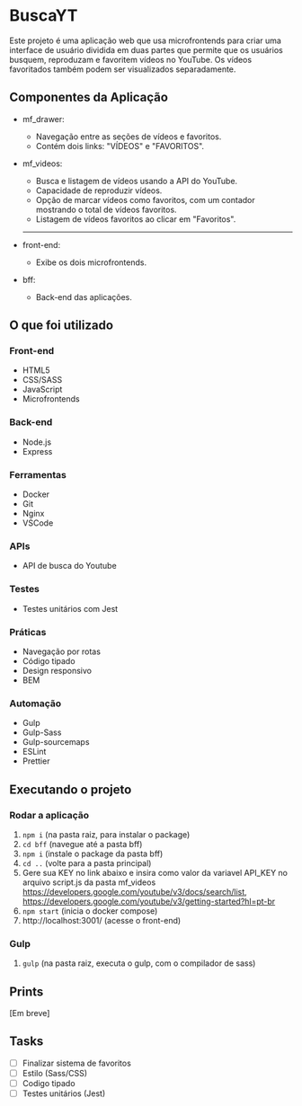 # BuscaYT

Este projeto é uma aplicação web que usa microfrontends para criar uma interface de usuário dividida em duas partes que permite que os usuários busquem, reproduzam e favoritem vídeos no YouTube. Os vídeos favoritados também podem ser visualizados separadamente.

## Componentes da Aplicação

- mf_drawer:
    - Navegação entre as seções de vídeos e favoritos.
    - Contém dois links: "VÍDEOS" e "FAVORITOS".
    
- mf_videos:
    - Busca e listagem de vídeos usando a API do YouTube.
    - Capacidade de reproduzir vídeos.
    - Opção de marcar vídeos como favoritos, com um contador mostrando o total de vídeos favoritos.
    - Listagem de vídeos favoritos ao clicar em "Favoritos".

    ---

- front-end:
    - Exibe os dois microfrontends.

- bff:
    - Back-end das aplicações.


## O que foi utilizado
### Front-end
- HTML5
- CSS/SASS
- JavaScript
- Microfrontends

### Back-end
- Node.js
- Express

### Ferramentas
- Docker
- Git
- Nginx
- VSCode

### APIs
- API de busca do Youtube

### Testes
- Testes unitários com Jest

### Práticas

- Navegação por rotas
- Código tipado
- Design responsivo
- BEM

### Automação
- Gulp
- Gulp-Sass
- Gulp-sourcemaps
- ESLint
- Prettier


## Executando o projeto
### Rodar a aplicação
1. `npm i` (na pasta raiz, para instalar o package)
2. `cd bff` (navegue até a pasta bff)
3. `npm i` (instale o package da pasta bff)
4. `cd ..` (volte para a pasta principal)
5. Gere sua KEY no link abaixo e insira como valor da variavel API_KEY no arquivo script.js da pasta mf_videos https://developers.google.com/youtube/v3/docs/search/list, https://developers.google.com/youtube/v3/getting-started?hl=pt-br
6. `npm start` (inicia o docker compose)
7. http://localhost:3001/ (acesse o front-end)

### Gulp
1. `gulp` (na pasta raiz, executa o gulp, com o compilador de sass)

## Prints
[Em breve]

## Tasks
- [ ] Finalizar sistema de favoritos
- [ ] Estilo (Sass/CSS)
- [ ] Codigo tipado
- [ ] Testes unitários (Jest)